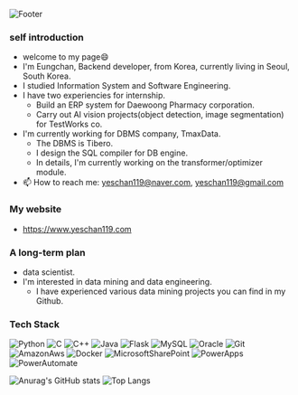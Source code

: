 
![Footer](https://capsule-render.vercel.app/api?type=waving&color=auto&height=150&section=footer)

### self introduction
  + welcome to my page😄
  + I'm Eungchan, Backend developer, from Korea, currently living in Seoul, South Korea.
  + I studied Information System and Software Engineering.
  + I have two experiencies for internship.
    + Build an ERP system for Daewoong Pharmacy corporation.
    + Carry out AI vision projects(object detection, image segmentation) for TestWorks co.
  + I'm currently working for DBMS company, TmaxData.
    + The DBMS is Tibero.
    + I design the SQL compiler for DB engine.
    + In details, I'm currently working on the transformer/optimizer module.
  + 📫 How to reach me: yeschan119@naver.com, yeschan119@gmail.com
### My website
  + https://www.yeschan119.com
### A long-term plan
  + data scientist.
  + I'm interested in data mining and data engineering.
    + I have experienced various data mining projects you can find in my Github.

<!--
**yeschan119/yeschan119** is a ✨ _special_ ✨ repository because its `README.md` (this file) appears on your GitHub profile.

Here are some ideas to get you started:

- 🔭 I’m currently working on ...
- 🌱 I’m currently learning ...
- 👯 I’m looking to collaborate on ...
- 🤔 I’m looking for help with ...
- 💬 Ask me about ...
- 📫 How to reach me: ...
- 😄 Pronouns: ...
- ⚡ Fun fact: ...
wave, egg, shark, slice, rect, soft, rounded, sylinder, waving, transparent
-->
### Tech Stack
![Python](https://img.shields.io/badge/Python-white?style=for-the-badge&logo=Python&logoColor=3776AB)
![C](https://img.shields.io/badge/-00AEF0?style=for-the-badge&logo=C&logoColor=white)
![C++](https://img.shields.io/badge/C++-00599C?style=for-the-badge&logo=C++&logoColor=white)
![Java](https://img.shields.io/badge/Java-7A1FA2?style=for-the-badge&logo=Java&logoColor=white)
![Flask](https://img.shields.io/badge/Flask-black?style=for-the-badge&logo=Flask&logoColor=white)
![MySQL](https://img.shields.io/badge/MySQL-4479A1?style=for-the-badge&logo=MySQL&logoColor=white)
![Oracle](https://img.shields.io/badge/Oracle-F80000?style=for-the-badge&logo=Oracle&logoColor=white)
![Git](https://img.shields.io/badge/Git-white?style=for-the-badge&logo=Git&logoColor=black)
![AmazonAws](https://img.shields.io/badge/AmazonAws-FF9900?style=for-the-badge&logo=AmazonAws&logoColor=000000)
![Docker](https://img.shields.io/badge/Docker-4285F4?style=for-the-badge&logo=Docker&logoColor=white)
![MicrosoftSharePoint](https://img.shields.io/badge/MicrosoftSharePoint-0078D4?style=for-the-badge&logo=MicrosoftSharePoint&logoColor=white)
![PowerApps](https://img.shields.io/badge/PowerApps-742774?style=for-the-badge&logo=PowerApps&logoColor=white)
![PowerAutomate](https://img.shields.io/badge/PowerAutomate-0066FF?style=for-the-badge&logo=PowerAutomate&logoColor=white)
<br/>

![Anurag's GitHub stats](https://github-readme-stats.vercel.app/api?username=yeschan119&show_icons=true&theme=radical)
![Top Langs](https://github-readme-stats.vercel.app/api/top-langs/?username=yeschan119&theme=radical)
<!-- [![Top Langs](https://github-readme-stats.vercel.app/api/top-langs/?username=yeschan119)](https://github.com/anuraghazra/github-readme-stats) -->
